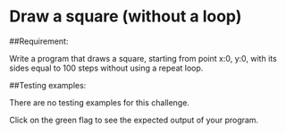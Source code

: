 # Draw a square (without a loop)

##Requirement:

Write a program that draws a square, starting from point x:0, y:0, with its sides equal to 100 steps without using a repeat loop.

##Testing examples:

There are no testing examples for this challenge.

Click on the green flag to see the expected output of your program.
